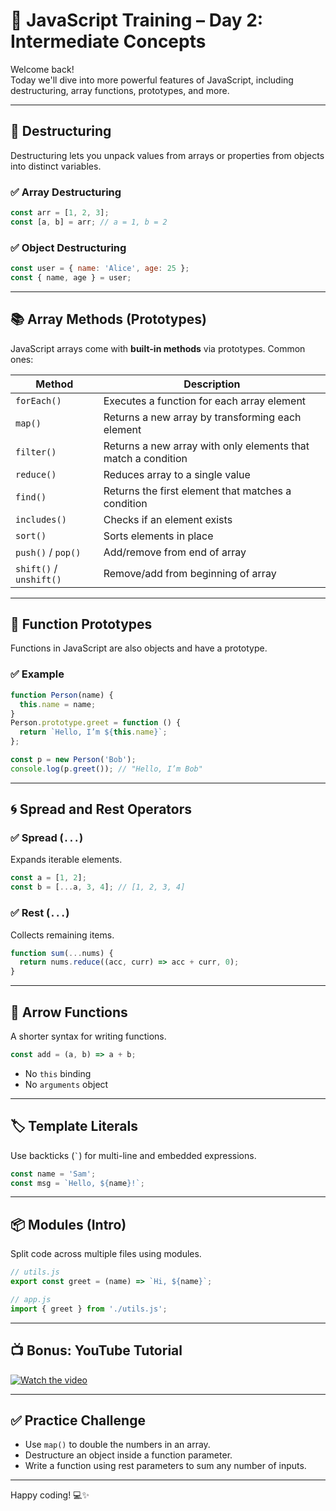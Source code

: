 # 🚀 JavaScript Training – Day 2: Intermediate Concepts

Welcome back!  
Today we'll dive into more powerful features of JavaScript, including destructuring, array functions, prototypes, and more.

---

## 🧩 Destructuring

Destructuring lets you unpack values from arrays or properties from objects into distinct variables.

### ✅ Array Destructuring
```js
const arr = [1, 2, 3];
const [a, b] = arr; // a = 1, b = 2
```

### ✅ Object Destructuring
```js
const user = { name: 'Alice', age: 25 };
const { name, age } = user;
```

---

## 📚 Array Methods (Prototypes)

JavaScript arrays come with **built-in methods** via prototypes. Common ones:

| Method         | Description                                 |
|----------------|---------------------------------------------|
| `forEach()`    | Executes a function for each array element  |
| `map()`        | Returns a new array by transforming each element |
| `filter()`     | Returns a new array with only elements that match a condition |
| `reduce()`     | Reduces array to a single value             |
| `find()`       | Returns the first element that matches a condition |
| `includes()`   | Checks if an element exists                 |
| `sort()`       | Sorts elements in place                     |
| `push()` / `pop()` | Add/remove from end of array            |
| `shift()` / `unshift()` | Remove/add from beginning of array |

---

## 🧠 Function Prototypes

Functions in JavaScript are also objects and have a prototype.

### ✅ Example
```js
function Person(name) {
  this.name = name;
}
Person.prototype.greet = function () {
  return `Hello, I’m ${this.name}`;
};

const p = new Person('Bob');
console.log(p.greet()); // "Hello, I’m Bob"
```

---

## 🌀 Spread and Rest Operators

### ✅ Spread (`...`)
Expands iterable elements.

```js
const a = [1, 2];
const b = [...a, 3, 4]; // [1, 2, 3, 4]
```

### ✅ Rest (`...`)
Collects remaining items.

```js
function sum(...nums) {
  return nums.reduce((acc, curr) => acc + curr, 0);
}
```

---

## 🧰 Arrow Functions

A shorter syntax for writing functions.

```js
const add = (a, b) => a + b;
```

- No `this` binding
- No `arguments` object

---

## 🏷️ Template Literals

Use backticks (`` ` ``) for multi-line and embedded expressions.

```js
const name = 'Sam';
const msg = `Hello, ${name}!`;
```

---

## 📦 Modules (Intro)

Split code across multiple files using modules.

```js
// utils.js
export const greet = (name) => `Hi, ${name}`;

// app.js
import { greet } from './utils.js';
```

---

## 📺 Bonus: YouTube Tutorial

[![Watch the video](https://img.youtube.com/vi/YOUR_VIDEO_ID/0.jpg)](https://www.youtube.com/watch?v=YOUR_VIDEO_ID)

---

## ✅ Practice Challenge

- Use `map()` to double the numbers in an array.
- Destructure an object inside a function parameter.
- Write a function using rest parameters to sum any number of inputs.

---

Happy coding! 💻✨
